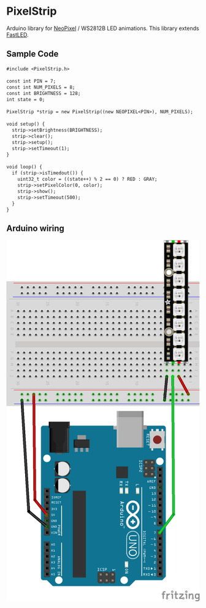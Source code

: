 # PixelStrip
Arduino library for [NeoPixel](https://learn.adafruit.com/adafruit-neopixel-uberguide/the-magic-of-neopixels) / WS2812B LED animations.  This library extends  [FastLED](https://fastled.io/).

## Sample Code

```
#include <PixelStrip.h>

const int PIN = 7;
const int NUM_PIXELS = 8;
const int BRIGHTNESS = 128;
int state = 0;

PixelStrip *strip = new PixelStrip((new NEOPIXEL<PIN>), NUM_PIXELS);

void setup() {
  strip->setBrightness(BRIGHTNESS);
  strip->clear();
  strip->setup();
  strip->setTimeout(1);
}

void loop() {
  if (strip->isTimedout()) {
    uint32_t color = ((state++) % 2 == 0) ? RED : GRAY;
    strip->setPixelColor(0, color);
    strip->show();
    strip->setTimeout(500);
  }
}
```

## Arduino wiring

![Uno setup](uno_setup.png)
